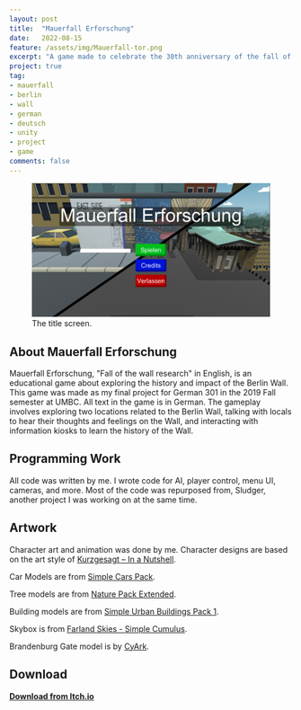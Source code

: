 ```yaml
---
layout: post
title:  "Mauerfall Erforschung"
date:   2022-08-15
feature: /assets/img/Mauerfall-tor.png
excerpt: "A game made to celebrate the 30th anniversary of the fall of the Berlin Wall."
project: true
tag:
- mauerfall 
- berlin
- wall
- german
- deutsch
- unity
- project
- game
comments: false
---
```


<figure>
	<a href="/assets/img/Mauerfall-title.png"><img src="/assets/img/Mauerfall-title.png"></a>
	<figcaption>The title screen.</figcaption>
</figure>

## About Mauerfall Erforschung

Mauerfall Erforschung, "Fall of the wall research" in English, is an educational game about exploring the history and impact of the Berlin Wall. This game was made as my final project for German 301 in the 2019 Fall semester at UMBC. All text in the game is in German. The gameplay involves exploring two locations related to the Berlin Wall, talking with locals to hear their thoughts and feelings on the Wall, and interacting with information kiosks to learn the history of the Wall. 

## Programming Work

All code was written by me. I wrote code for AI, player control, menu UI, cameras, and more. Most of the code was repurposed from, Sludger, another project I was working on at the same time.

## Artwork

Character art and animation was done by me. Character designs are based on the art style of <a href="https://www.youtube.com/c/inanutshell">Kurzgesagt – In a Nutshell</a>.

Car Models are from <a href="https://assetstore.unity.com/packages/3d/vehicles/land/simple-cars-pack-97669">Simple Cars Pack</a>.

Tree models are from <a href="https://kenney.nl/assets/nature-pack-extended">Nature Pack Extended</a>.

Building models are from <a href="https://assetstore.unity.com/packages/3d/environments/urban/simple-urban-buildings-pack-1-33563">Simple Urban Buildings Pack 1</a>.

Skybox is from <a href="https://assetstore.unity.com/packages/2d/textures-materials/sky/farland-skies-simple-cumulus-62565">Farland Skies - Simple Cumulus</a>.

Brandenburg Gate model is by <a href="https://sketchfab.com/3d-models/brandenburg-gate-1e53262d6b514d40b71870c9cee93b7e">CyArk</a>.

## Download

<b><a href="https://skyleroneill.itch.io/mauerfall-erforschung">Download from Itch.io</a></b>
